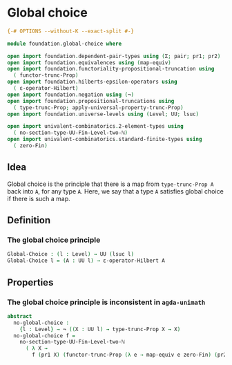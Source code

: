 # Global choice

```agda
{-# OPTIONS --without-K --exact-split #-}

module foundation.global-choice where

open import foundation.dependent-pair-types using (Σ; pair; pr1; pr2)
open import foundation.equivalences using (map-equiv)
open import foundation.functoriality-propositional-truncation using
  ( functor-trunc-Prop)
open import foundation.hilberts-epsilon-operators using
  ( ε-operator-Hilbert)
open import foundation.negation using (¬)
open import foundation.propositional-truncations using
  ( type-trunc-Prop; apply-universal-property-trunc-Prop)
open import foundation.universe-levels using (Level; UU; lsuc)

open import univalent-combinatorics.2-element-types using
  ( no-section-type-UU-Fin-Level-two-ℕ)
open import univalent-combinatorics.standard-finite-types using
  ( zero-Fin)
```

## Idea

Global choice is the principle that there is a map from `type-trunc-Prop A` back into `A`, for any type `A`. Here, we say that a type `A` satisfies global choice if there is such a map.

## Definition

### The global choice principle

```agda
Global-Choice : (l : Level) → UU (lsuc l)
Global-Choice l = (A : UU l) → ε-operator-Hilbert A
```

## Properties

### The global choice principle is inconsistent in `agda-unimath`

```agda
abstract
  no-global-choice :
    {l : Level} → ¬ ((X : UU l) → type-trunc-Prop X → X)
  no-global-choice f =
    no-section-type-UU-Fin-Level-two-ℕ
      ( λ X →
        f (pr1 X) (functor-trunc-Prop (λ e → map-equiv e zero-Fin) (pr2 X)))
```

